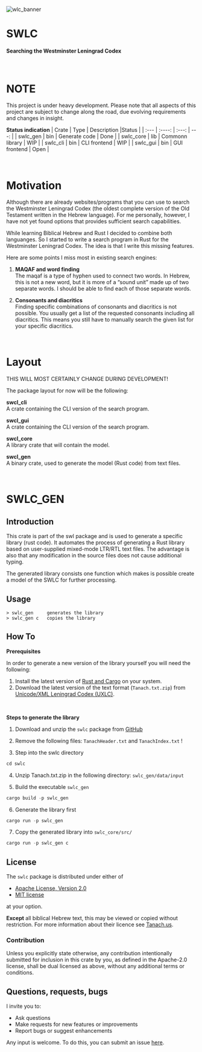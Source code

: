 ![wlc_banner](https://github.com/user-attachments/assets/ddcacbde-c3a6-45ab-92c3-aaa7dd2b35de)

# SWLC  
#### Searching the Westminster Leningrad Codex

<br>

# NOTE

This project is under heavy development. Please note that all aspects of this project are subject to change along the road, due evolving requirements and changes in insight.

**Status indication**
| Crate       | Type   | Description     |Status |
| :---        | :----: | :---:           |  ---: |
| swlc_gen    | bin    | Generate code   | Done  |
| swlc_core   | lib    | Commonn library | WIP   |
| swlc_cli    | bin    | CLI frontend    | WIP   |
| swlc_gui    | bin    | GUI frontend    | Open  |

<br>


# Motivation

Although there are already websites/programs that you can use to search the Westminster Leningrad Codex (the oldest complete version of the Old Testament written in the Hebrew language).  For me personally, however, I have not yet found options that provides sufficient search capabilities. 

While learning Biblical Hebrew and Rust I decided to combine both languanges. So I started to write a search program in Rust for the Westminster Leningrad Codex. The idea is that I write this missing features.


Here are some points I miss most in existing search engines:

1. **MAQAF and word finding**   
   The maqaf is a type of hyphen used to connect two words. In Hebrew, this is not a new word, but it is more of a “sound unit” made up of two separate words. I should be able to find each of those separate words.

2. **Consonants and diacritics**  
   Finding specific combinations of consonants and diacritics is not possible. You usually get a list of the requested consonants including all diacritics. This means you still have to manually search the given list for your specific diacritics.
   
<br>

# Layout

THIS WILL MOST CERTAINLY CHANGE DURING DEVELOPMENT!

The package layout for now will be the following:

**swcl_cli**   
A crate containing the CLI version of the search program.

**swcl_gui**  
A crate containing the CLI version of the search program.

**swcl_core**  
A library crate that will contain the model.

**swcl_gen**   
A binary crate, used to generate the model (Rust code) from text files.

</br>

# SWLC_GEN

## Introduction
This crate is part of the swl package and is used to generate a specific library (rust code). 
It automates the process of generating a Rust library based on user-supplied mixed-mode LTR/RTL text files. The advantage is also that any modification in the source files does not cause additional typing.

The generated library consists one function which makes is possible create a model of the SWLC for further processing.

## Usage

```
> swlc_gen     generates the library
> swlc_gen c   copies the library 
```
## How To

**Prerequisites**

In order to generate a new version of the library yourself you will need the following:

1. Install the latest version of [Rust and Cargo](https://doc.rust-lang.org/cargo/getting-started/installation.html) on your system.
2. Download the latest version of the text format (`Tanach.txt.zip`) from [Unicode/XML Leningrad Codex (UXLC)](https://tanach.us/Pages/About.html).

</br>

**Steps to generate the library**

1. Download and unzip the `swlc` package from [GitHub](https://github.com/Roestdev/swlc)

2. Remove the following files: `TanachHeader.txt` and `TanachIndex.txt` !

3. Step into the swlc directory
``` rust
cd swlc
```

4. Unzip Tanach.txt.zip in the following directory: `swlc_gen/data/input`

5. Build the executable `swlc_gen`
  
``` rust
cargo build -p swlc_gen
```

6. Generate the library first
``` rust
cargo run -p swlc_gen
```

7. Copy the generated library into `swlc_core/src/`

``` rust
cargo run -p swlc_gen c
```


## License

The `swlc` package is distributed under either of

 * [Apache License, Version 2.0](LICENSE-APACHE)
 * [MIT license](LICENSE-MIT)

at your option.

**Except** all biblical Hebrew text, this may be viewed or copied without restriction. 
For more information about their licence see [Tanach.us](https://tanach.us/License.html).

### Contribution<a name="contribution"></a>

Unless you explicitly state otherwise, any contribution intentionally submitted
for inclusion in this crate by you, as defined in the Apache-2.0 license, shall
be dual licensed as above, without any additional terms or conditions.


## Questions, requests, bugs

I invite you to:

- Ask questions
- Make requests for new features or improvements
- Report bugs or suggest enhancements

Any input is welcome. To do this, you can submit an issue [here](https://github.com/Roestdev/swlc/issues).


